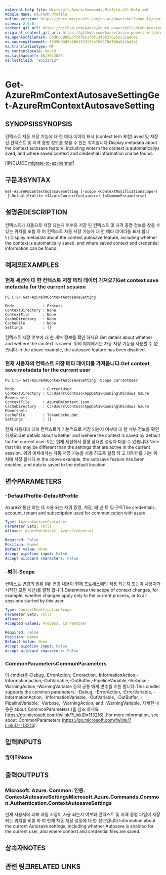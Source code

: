 ```yaml
---
external help file: Microsoft.Azure.Commands.Profile.dll-Help.xml
Module Name: AzureRM.Profile
online version: https://docs.microsoft.com/en-us/powershell/module/azurerm.profile/get-azurermcontextautosavesetting
schema: 2.0.0
content_git_url: https://github.com/Azure/azure-powershell/blob/preview/src/ResourceManager/Profile/Commands.Profile/help/Get-AzureRmContextAutosaveSetting.md
original_content_git_url: https://github.com/Azure/azure-powershell/blob/preview/src/ResourceManager/Profile/Commands.Profile/help/Get-AzureRmContextAutosaveSetting.md
ms.openlocfilehash: d0d6c69bb85fcdf851f0f134bb376252525aec91
ms.sourcegitcommit: f599b50d5e980197d1fca769378df90a842b42a1
ms.translationtype: MT
ms.contentlocale: ko-KR
ms.lasthandoff: 08/20/2020
ms.locfileid: "93532712"
---
```

# <span data-ttu-id="8f0ad-101">Get-AzureRmContextAutosaveSetting</span><span class="sxs-lookup"><span data-stu-id="8f0ad-101">Get-AzureRmContextAutosaveSetting</span></span>

## <span data-ttu-id="8f0ad-102">SYNOPSIS</span><span class="sxs-lookup"><span data-stu-id="8f0ad-102">SYNOPSIS</span></span>
<span data-ttu-id="8f0ad-103">컨텍스트 자동 저장 기능에 대 한 메타 데이터 표시 (context terh 포함) aved 및 저장 된 컨텍스트 및 자격 증명 정보를 찾을 수 있는 위치입니다.</span><span class="sxs-lookup"><span data-stu-id="8f0ad-103">Display metadata about the context autosave feature, including whterh the context is automaticallys aved, and where saved context and credential information cna be found.</span></span>

[!INCLUDE [migrate-to-az-banner](../../includes/migrate-to-az-banner.md)]

## <span data-ttu-id="8f0ad-104">구문과</span><span class="sxs-lookup"><span data-stu-id="8f0ad-104">SYNTAX</span></span>

```
Get-AzureRmContextAutosaveSetting [-Scope <ContextModificationScope>]
 [-DefaultProfile <IAzureContextContainer>] [<CommonParameters>]
```

## <span data-ttu-id="8f0ad-105">설명은</span><span class="sxs-lookup"><span data-stu-id="8f0ad-105">DESCRIPTION</span></span>
<span data-ttu-id="8f0ad-106">컨텍스트가 자동으로 저장 되는지 여부와 저장 된 컨텍스트 및 자격 증명 정보를 찾을 수 있는 위치를 포함 하 여 컨텍스트 자동 저장 기능에 대 한 메타 데이터를 표시 합니다.</span><span class="sxs-lookup"><span data-stu-id="8f0ad-106">Display metadata about the context autosave feature, including whether the context is automatically saved, and where saved context and credential information can be found.</span></span>

## <span data-ttu-id="8f0ad-107">예제의</span><span class="sxs-lookup"><span data-stu-id="8f0ad-107">EXAMPLES</span></span>

### <span data-ttu-id="8f0ad-108">현재 세션에 대 한 컨텍스트 저장 메타 데이터 가져오기</span><span class="sxs-lookup"><span data-stu-id="8f0ad-108">Get context save metadata for the current session</span></span>
```
PS C:\> Get-AzureRmContextAutosaveSetting

Mode             : Process
ContextDirectory : None
ContextFile      : None
CacheDirectory   : None
CacheFile        : None
Settings         : {}
```

<span data-ttu-id="8f0ad-109">컨텍스트 저장 여부에 대 한 세부 정보를 확인 하세요.</span><span class="sxs-lookup"><span data-stu-id="8f0ad-109">Get details about whether and wehere the context is saved.</span></span>  <span data-ttu-id="8f0ad-110">위의 예제에서는 자동 저장 기능을 사용할 수 없습니다.</span><span class="sxs-lookup"><span data-stu-id="8f0ad-110">In the above example, the autosave feature has been disabled.</span></span>

### <span data-ttu-id="8f0ad-111">현재 사용자의 컨텍스트 저장 메타 데이터를 가져옵니다.</span><span class="sxs-lookup"><span data-stu-id="8f0ad-111">Get context save metadata for the current user</span></span>
```
PS C:\> Get-AzureRmContextAutosaveSetting -Scope CurrentUser

Mode             : CurrentUser
ContextDirectory : C:\Users\contoso\AppData\Roaming\Windows Azure Powershell
ContextFile      : AzureRmContext.json
CacheDirectory   : C:\Users\contoso\AppData\Roaming\Windows Azure Powershell
CacheFile        : TokenCache.dat
Settings         : {}
```

<span data-ttu-id="8f0ad-112">현재 사용자에 대해 컨텍스트가 기본적으로 저장 되는지 여부에 대 한 세부 정보를 확인 하세요.</span><span class="sxs-lookup"><span data-stu-id="8f0ad-112">Get details about whether and wehere the context is saved by default for the current user.</span></span>  <span data-ttu-id="8f0ad-113">이는 현재 세션에서 활성 상태인 설정과 다를 수 있습니다.</span><span class="sxs-lookup"><span data-stu-id="8f0ad-113">Note that this may be different than the settings that are active in the current session.</span></span> <span data-ttu-id="8f0ad-114">위의 예제에서는 자동 저장 기능을 사용 하도록 설정 하 고 데이터를 기본 위치에 저장 합니다.</span><span class="sxs-lookup"><span data-stu-id="8f0ad-114">In the above example, the autosave feature has been enabled, and data is saved to the default location.</span></span>

## <span data-ttu-id="8f0ad-115">변수</span><span class="sxs-lookup"><span data-stu-id="8f0ad-115">PARAMETERS</span></span>

### <span data-ttu-id="8f0ad-116">-DefaultProfile</span><span class="sxs-lookup"><span data-stu-id="8f0ad-116">-DefaultProfile</span></span>
<span data-ttu-id="8f0ad-117">Azure와 통신 하는 데 사용 되는 자격 증명, 계정, 테 넌 트 및 구독</span><span class="sxs-lookup"><span data-stu-id="8f0ad-117">The credentials, account, tenant and subscription used for communication with azure</span></span>

```yaml
Type: IAzureContextContainer
Parameter Sets: (All)
Aliases: AzureRmContext, AzureCredential

Required: False
Position: Named
Default value: None
Accept pipeline input: False
Accept wildcard characters: False
```

### <span data-ttu-id="8f0ad-118">-범위</span><span class="sxs-lookup"><span data-stu-id="8f0ad-118">-Scope</span></span>
<span data-ttu-id="8f0ad-119">컨텍스트 변경의 범위 (예: 변경 내용이 현재 프로세스에만 적용 되는지 또는이 사용자가 시작한 모든 세션)를 결정 합니다.</span><span class="sxs-lookup"><span data-stu-id="8f0ad-119">Determines the scope of context changes, for example, whether changes apply only to the current process, or to all sessions started by this user.</span></span>

```yaml
Type: ContextModificationScope
Parameter Sets: (All)
Aliases: 
Accepted values: Process, CurrentUser

Required: False
Position: Named
Default value: None
Accept pipeline input: False
Accept wildcard characters: False
```

### <span data-ttu-id="8f0ad-120">CommonParameters</span><span class="sxs-lookup"><span data-stu-id="8f0ad-120">CommonParameters</span></span>
<span data-ttu-id="8f0ad-121">이 cmdlet은-Debug,-ErrorAction,-Erroraction,-InformationAction,-Informationaction,-OutVariable,-OutBuffer,-PipelineVariable,-Verbose,-WarningAction,-WarningVariable 등의 공통 매개 변수를 지원 합니다.</span><span class="sxs-lookup"><span data-stu-id="8f0ad-121">This cmdlet supports the common parameters: -Debug, -ErrorAction, -ErrorVariable, -InformationAction, -InformationVariable, -OutVariable, -OutBuffer, -PipelineVariable, -Verbose, -WarningAction, and -WarningVariable.</span></span> <span data-ttu-id="8f0ad-122">자세한 내용은 about_CommonParameters (을 참조 하세요 https://go.microsoft.com/fwlink/?LinkID=113216) .</span><span class="sxs-lookup"><span data-stu-id="8f0ad-122">For more information, see about_CommonParameters (https://go.microsoft.com/fwlink/?LinkID=113216).</span></span>

## <span data-ttu-id="8f0ad-123">입력</span><span class="sxs-lookup"><span data-stu-id="8f0ad-123">INPUTS</span></span>

### <span data-ttu-id="8f0ad-124">않아야</span><span class="sxs-lookup"><span data-stu-id="8f0ad-124">None</span></span>

## <span data-ttu-id="8f0ad-125">출력</span><span class="sxs-lookup"><span data-stu-id="8f0ad-125">OUTPUTS</span></span>

### <span data-ttu-id="8f0ad-126">Microsoft. Azure. Common. 인증. ContextAutosaveSettings</span><span class="sxs-lookup"><span data-stu-id="8f0ad-126">Microsoft.Azure.Commands.Common.Authentication.ContextAutosaveSettings</span></span>
<span data-ttu-id="8f0ad-127">현재 사용자에 대해 자동 저장이 사용 되는지 여부와 컨텍스트 및 자격 증명 파일이 저장 되는 위치를 비롯 하 여 현재 자동 저장 설정에 대 한 정보입니다.</span><span class="sxs-lookup"><span data-stu-id="8f0ad-127">Information about the current Autosave settings, including whether Autosave is enabled for the current user, and where context and credential files are saved.</span></span>

## <span data-ttu-id="8f0ad-128">상속자</span><span class="sxs-lookup"><span data-stu-id="8f0ad-128">NOTES</span></span>

## <span data-ttu-id="8f0ad-129">관련 링크</span><span class="sxs-lookup"><span data-stu-id="8f0ad-129">RELATED LINKS</span></span>

